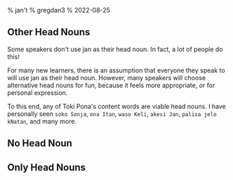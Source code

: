 % jan't
% gregdan3
% 2022-08-25

## Other Head Nouns

Some speakers don't use jan as their head noun. In fact, a lot of people do this!

For many new learners, there is an assumption that everyone they speak to will use jan as their head noun. However, many speakers will choose alternative head nouns for fun, because it feels more appropriate, or for personal expression.

To this end, any of Toki Pona's content words are viable head nouns. I have personally seen `soko Sonja`, `ona Itan`, `waso Keli`, `akesi Jan`, `palisa jelo kNatan`, and many more.

## No Head Noun

## Only Head Nouns
